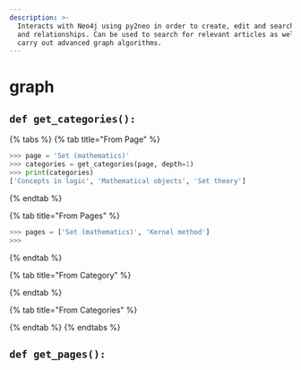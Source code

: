 ```yaml
---
description: >-
  Interacts with Neo4j using py2neo in order to create, edit and search nodes
  and relationships. Can be used to search for relevant articles as well as
  carry out advanced graph algorithms.
---
```


# graph

## `def get_categories():`

{% tabs %}
{% tab title="From Page" %}
```python
>>> page = 'Set (mathematics)'
>>> categories = get_categories(page, depth=1)
>>> print(categories)
['Concepts in logic', 'Mathematical objects', 'Set theory']
```
{% endtab %}

{% tab title="From Pages" %}
```python
>>> pages = ['Set (mathematics)', 'Kernel method']
>>> 
```
{% endtab %}

{% tab title="From Category" %}

{% endtab %}

{% tab title="From Categories" %}

{% endtab %}
{% endtabs %}

## `def get_pages():`




